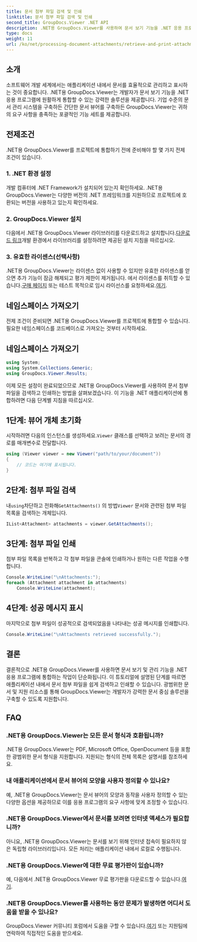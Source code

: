 ```yaml
---
title: 문서 첨부 파일 검색 및 인쇄
linktitle: 문서 첨부 파일 검색 및 인쇄
second_title: GroupDocs.Viewer .NET API
description: .NET용 GroupDocs.Viewer를 사용하여 문서 보기 기능을 .NET 응용 프로그램에 원활하게 통합하세요. 문서 첨부 파일을 손쉽게 검색하고 인쇄하세요.
type: docs
weight: 11
url: /ko/net/processing-document-attachments/retrieve-and-print-attachments/
---
```

## 소개
소프트웨어 개발 세계에서는 애플리케이션 내에서 문서를 효율적으로 관리하고 표시하는 것이 중요합니다. .NET용 GroupDocs.Viewer는 개발자가 문서 보기 기능을 .NET 응용 프로그램에 원활하게 통합할 수 있는 강력한 솔루션을 제공합니다. 기업 수준의 문서 관리 시스템을 구축하든 간단한 문서 뷰어를 구축하든 GroupDocs.Viewer는 귀하의 요구 사항을 충족하는 포괄적인 기능 세트를 제공합니다.
## 전제조건
.NET용 GroupDocs.Viewer를 프로젝트에 통합하기 전에 준비해야 할 몇 가지 전제 조건이 있습니다.
### 1. .NET 환경 설정
개발 컴퓨터에 .NET Framework가 설치되어 있는지 확인하세요. .NET용 GroupDocs.Viewer는 다양한 버전의 .NET 프레임워크를 지원하므로 프로젝트에 호환되는 버전을 사용하고 있는지 확인하세요.
### 2. GroupDocs.Viewer 설치
 다음에서 .NET용 GroupDocs.Viewer 라이브러리를 다운로드하고 설치합니다.[다운로드 링크](https://releases.groupdocs.com/viewer/net/)개발 환경에서 라이브러리를 설정하려면 제공된 설치 지침을 따르십시오.
### 3. 유효한 라이센스(선택사항)
 .NET용 GroupDocs.Viewer는 라이센스 없이 사용할 수 있지만 유효한 라이센스를 얻으면 추가 기능이 잠금 해제되고 평가 제한이 제거됩니다. 에서 라이센스를 취득할 수 있습니다.[구매 페이지](https://purchase.groupdocs.com/buy) 또는 테스트 목적으로 임시 라이선스를 요청하세요.[여기](https://purchase.groupdocs.com/temporary-license/).

## 네임스페이스 가져오기
전제 조건이 준비되면 .NET용 GroupDocs.Viewer를 프로젝트에 통합할 수 있습니다. 필요한 네임스페이스를 코드베이스로 가져오는 것부터 시작하세요.
## 네임스페이스 가져오기
```csharp
using System;
using System.Collections.Generic;
using GroupDocs.Viewer.Results;
```

이제 모든 설정이 완료되었으므로 .NET용 GroupDocs.Viewer를 사용하여 문서 첨부 파일을 검색하고 인쇄하는 방법을 살펴보겠습니다. 이 기능을 .NET 애플리케이션에 통합하려면 다음 단계별 지침을 따르십시오.
## 1단계: 뷰어 개체 초기화
 시작하려면 다음의 인스턴스를 생성하세요.`Viewer` 클래스를 선택하고 보려는 문서의 경로를 매개변수로 전달합니다.
```csharp
using (Viewer viewer = new Viewer("path/to/your/document"))
{
    // 코드는 여기에 표시됩니다.
}
```
## 2단계: 첨부 파일 검색
 내`using`차단하고 전화해`GetAttachments()` 의 방법`Viewer` 문서와 관련된 첨부 파일 목록을 검색하는 개체입니다.
```csharp
IList<Attachment> attachments = viewer.GetAttachments();
```
## 3단계: 첨부 파일 인쇄
첨부 파일 목록을 반복하고 각 첨부 파일을 콘솔에 인쇄하거나 원하는 다른 작업을 수행합니다.
```csharp
Console.WriteLine("\nAttachments:");
foreach (Attachment attachment in attachments)
    Console.WriteLine(attachment);
```
## 4단계: 성공 메시지 표시
마지막으로 첨부 파일이 성공적으로 검색되었음을 나타내는 성공 메시지를 인쇄합니다.
```csharp
Console.WriteLine("\nAttachments retrieved successfully.");
```

## 결론
결론적으로 .NET용 GroupDocs.Viewer를 사용하면 문서 보기 및 관리 기능을 .NET 응용 프로그램에 통합하는 작업이 단순화됩니다. 이 튜토리얼에 설명된 단계를 따르면 애플리케이션 내에서 문서 첨부 파일을 쉽게 검색하고 인쇄할 수 있습니다. 광범위한 문서 및 지원 리소스를 통해 GroupDocs.Viewer는 개발자가 강력한 문서 중심 솔루션을 구축할 수 있도록 지원합니다.
## FAQ
### .NET용 GroupDocs.Viewer는 모든 문서 형식과 호환됩니까?
.NET용 GroupDocs.Viewer는 PDF, Microsoft Office, OpenDocument 등을 포함한 광범위한 문서 형식을 지원합니다. 지원되는 형식의 전체 목록은 설명서를 참조하세요.
### 내 애플리케이션에서 문서 뷰어의 모양을 사용자 정의할 수 있나요?
예, .NET용 GroupDocs.Viewer는 문서 뷰어의 모양과 동작을 사용자 정의할 수 있는 다양한 옵션을 제공하므로 이를 응용 프로그램의 요구 사항에 맞게 조정할 수 있습니다.
### .NET용 GroupDocs.Viewer에서 문서를 보려면 인터넷 액세스가 필요합니까?
아니요, .NET용 GroupDocs.Viewer는 문서를 보기 위해 인터넷 접속이 필요하지 않은 독립형 라이브러리입니다. 모든 처리는 애플리케이션 내에서 로컬로 수행됩니다.
### .NET용 GroupDocs.Viewer에 대한 무료 평가판이 있습니까?
 예, 다음에서 .NET용 GroupDocs.Viewer 무료 평가판을 다운로드할 수 있습니다.[여기](https://releases.groupdocs.com/).
### .NET용 GroupDocs.Viewer를 사용하는 동안 문제가 발생하면 어디서 도움을 받을 수 있나요?
 GroupDocs.Viewer 커뮤니티 포럼에서 도움을 구할 수 있습니다.[여기](https://forum.groupdocs.com/c/viewer/9) 또는 지원팀에 연락하여 직접적인 도움을 받으세요.